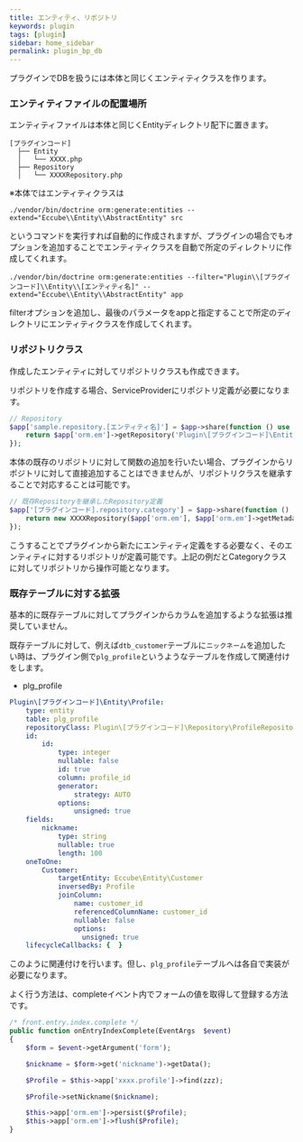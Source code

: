 ```yaml
---
title: エンティティ、リポジトリ
keywords: plugin 
tags: [plugin]
sidebar: home_sidebar
permalink: plugin_bp_db
---
```


プラグインでDBを扱うには本体と同じくエンティティクラスを作ります。

### エンティティファイルの配置場所
エンティティファイルは本体と同じくEntityディレクトリ配下に置きます。

```
[プラグインコード]
  ├── Entity
  │   └── XXXX.php
  ├── Repository
  │   └── XXXXRepository.php
```
※本体ではエンティティクラスは

```
./vendor/bin/doctrine orm:generate:entities --extend="Eccube\\Entity\\AbstractEntity" src
```
というコマンドを実行すれば自動的に作成されますが、プラグインの場合でもオプションを追加することでエンティティクラスを自動で所定のディレクトリに作成してくれます。

```
./vendor/bin/doctrine orm:generate:entities --filter="Plugin\\[プラグインコード]\\Entity\\[エンティティ名]" --extend="Eccube\\Entity\\AbstractEntity" app
```

filterオプションを追加し、最後のパラメータをappと指定することで所定のディレクトリにエンティティクラスを作成してくれます。


### リポジトリクラス

作成したエンティティに対してリポジトリクラスも作成できます。

リポジトリを作成する場合、ServiceProviderにリポジトリ定義が必要になります。

```php
// Repository
$app['sample.repository.[エンティティ名]'] = $app->share(function () use ($app) {
    return $app['orm.em']->getRepository('Plugin\[プラグインコード]\Entity\[エンティティ]');
});
```

本体の既存のリポジトリに対して関数の追加を行いたい場合、プラグインからリポジトリに対して直接追加することはできませんが、リポジトリクラスを継承することで対応することは可能です。


```php
// 既存Repositoryを継承したRepository定義
$app['[プラグインコード].repository.category'] = $app->share(function () use ($app) {
    return new XXXXRepository($app['orm.em'], $app['orm.em']->getMetadataFactory()->getMetadataFor('Eccube\Entity\Category'));
});
```

こうすることでプラグインから新たにエンティティ定義をする必要なく、そのエンティティに対するリポジトリが定義可能です。上記の例だとCategoryクラスに対してリポジトリから操作可能となります。


### 既存テーブルに対する拡張

基本的に既存テーブルに対してプラグインからカラムを追加するような拡張は推奨していません。

既存テーブルに対して、例えば`dtb_customer`テーブルに`ニックネーム`を追加したい時は、プラグイン側で`plg_profile`というようなテーブルを作成して関連付けをします。


- plg_profile

```yml
Plugin\[プラグインコード]\Entity\Profile:
    type: entity
    table: plg_profile
    repositoryClass: Plugin\[プラグインコード]\Repository\ProfileRepository
    id:
        id:
            type: integer
            nullable: false
            id: true
            column: profile_id
            generator:
                strategy: AUTO
            options:
                unsigned: true
    fields:
        nickname:
            type: string
            nullable: true
            length: 100
    oneToOne:
        Customer:
            targetEntity: Eccube\Entity\Customer
            inversedBy: Profile
            joinColumn:
                name: customer_id
                referencedColumnName: customer_id
                nullable: false
                options:
                  unsigned: true
    lifecycleCallbacks: {  }
```

このように関連付けを行います。但し、`plg_profile`テーブルへは各自で実装が必要になります。

よく行う方法は、completeイベント内でフォームの値を取得して登録する方法です。

```php
/* front.entry.index.complete */
public function onEntryIndexComplete(EventArgs  $event)
{
    $form = $event->getArgument('form');

    $nickname = $form->get('nickname')->getData();

    $Profile = $this->app['xxxx.profile']->find(zzz);

    $Profile->setNickname($nickname);

    $this->app['orm.em']->persist($Profile);
    $this->app['orm.em']->flush($Profile);
}
```
